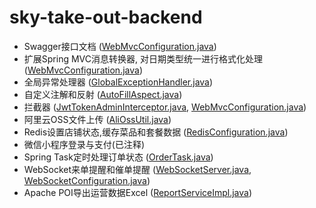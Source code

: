 # sky-take-out-backend


- Swagger接口文档 ([WebMvcConfiguration.java](src/sky-server/src/main/java/com/sky/config/WebMvcConfiguration.java))
- 扩展Spring MVC消息转换器, 对日期类型统一进行格式化处理 ([WebMvcConfiguration.java](src/sky-server/src/main/java/com/sky/config/WebMvcConfiguration.java))
- 全局异常处理器 ([GlobalExceptionHandler.java](sky-server/src/main/java/com/sky/handler/GlobalExceptionHandler.java))
- 自定义注解和反射 ([AutoFillAspect.java](src/main/java/com/sky/aspect/AutoFillAspect.java))
- 拦截器 ([JwtTokenAdminInterceptor.java](sky-server/src/main/java/com/sky/interceptor/JwtTokenAdminInterceptor.java), [WebMvcConfiguration.java](src/sky-server/src/main/java/com/sky/config/WebMvcConfiguration.java))
- 阿里云OSS文件上传 ([AliOssUtil.java](sky-common/src/main/java/com/sky/utils/AliOssUtil.java))
- Redis设置店铺状态,缓存菜品和套餐数据 ([RedisConfiguration.java](sky-server/src/main/java/com/sky/config/RedisConfiguration.java))
- 微信小程序登录与支付(已注释)
- Spring Task定时处理订单状态 ([OrderTask.java](sky-server/src/main/java/com/sky/task/OrderTask.java))
- WebSocket来单提醒和催单提醒 ([WebSocketServer.java](sky-server/src/main/java/com/sky/websocket/WebSocketServer.java), [WebSocketConfiguration.java](sky-server/src/main/java/com/sky/config/WebSocketConfiguration.java))
- Apache POI导出运营数据Excel ([ReportServiceImpl.java](sky-server/src/main/java/com/sky/service/impl/ReportServiceImpl.java))
